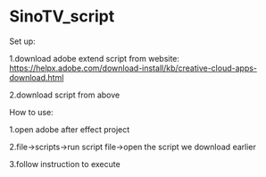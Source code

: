 # SinoTV_script

Set up:

1.download adobe extend script from website:
https://helpx.adobe.com/download-install/kb/creative-cloud-apps-download.html

2.download script from above

How to use:

1.open adobe after effect project

2.file->scripts->run script file->open the script we download earlier

3.follow instruction to execute
